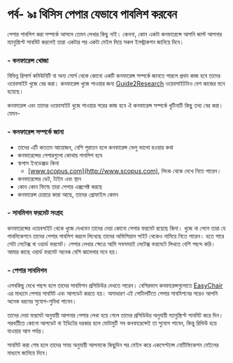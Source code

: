 # পর্ব- ৯ঃ থিসিস পেপার যেভাবে পাবলিশ করবেন

পেপার পাবলিশ করা সম্পর্কে আসলে তেমন লেখার কিছু নাই। কেননা, কোন একটা কনফারেন্সে ​আপনি জাস্ট আপনার ম্যানুস্ক্রিপ্ট সাবমিট করলেই তারা একটার পর একটা মেইল দিয়ে সকল ইনস্ট্রাকশন জানিয়ে দিবে। 

### - কনফারেন্স খোজা

বিভিন্ন রিসার্স কমিউনিটি বা অন্য সোর্স থেকে কোনো একটি কনফারেন্স সম্পর্কে জানতে পারলে প্রথম কাজ হবে তাদের ওয়েবসাইট খুজে বের করা। কনফারেন্স খুজে পাওয়ার জন্য [Guide2Research](http://www.guide2research.com/) ওয়েবসাইটটাও বেশ কাজের মনে হয়েছে। 

কনফারেন্স এবং তাদের ওয়েবসাইট খুজে পাওয়ার পরের কাজ হবে ঐ কনফারেন্স সম্পর্কে খুটিনাটি কিছু তথ্য বের করা। যেমন- 

### - কনফারেন্স সম্পর্কে জানা

* তাদের এটি কততম আয়োজন, বেশি পুরাতন হলে কনফারেন্স ভেলু ভালো হওয়ার কথা 
* কনফারেন্সের পেপারগুলো কোথায় পাবলিশ হবে
* স্কপাস ইনডেক্সড কিনা 
  * [www.scopus.com](http://www.scopus.com), লিংক থেকে দেখে নিতে পারেন।
* কনফারেন্সের ডেট, টাইম এবং স্থান
* কোন কোন ফিল্ডে তারা পেপার এক্সপেক্ট করছে
* কনফারেন্স চেয়ারে কারা আছে, তাদের প্রোফাইল কেমন

### - সাবমিশন ফরমেট সংগ্রহ

কনফারেন্সের ওয়েবসাইট থেকে খুজে দেখবেন তাদের দেয়া কোনো পেপার ফরমেট রয়েছে কিনা। খুজে না পেলে তারা যে পাবলিকেশনে তাদের পেপার পাবলিশ করলে লিখেছে তাদের অফিসিয়াল সাইট থেকেও নামিয়ে নিতে পারেন। হতে পারে সেটা লেটেক্স বা ওয়ার্ড ফরমেট। পেপার লেখার ক্ষেত্রে আমি সবসময়ই লেটেক্স ফরমেটে লিখতে বেশি পছন্দ করি। আমার কাছে ওয়ার্ড ফরমেট অনেক বেশি ঝামেলার মনে হয়। 

### - পেপার সাবমিশন

এসবকিছু দেখে পছন্দ হলে তাদের সাবমিশন প্রসিডিউর দেখতে পারেন। বেশিরভাগ কনফারেন্সগুলোতে [EasyChair](https://easychair.org/) এর মাধ্যমে পেপার সাবমিট এবং আপডেট করতে হয়। অসাধারণ এই পোর্টালটিতে পেপার সাবমিশনের পরেও আপনি অনেক ধরনের সুযোগ-সুবিধা পাবেন। 

তাদের দেয়া ফরমেট অনুযায়ী আপনার পেপার লেখা হয়ে গেলে তাদের প্রসিডিউর অনুযায়ী ম্যানুস্ক্রিপ্ট সাবমিট করে দিন। পরবর্তীতে কোনো আপডেট বা ইডিটের দরকার হলে মোটামুটি সব কনফারেন্সেই তা সুযোগ পাবেন, কিন্তু রিভিউ হয়ে যাওয়ার আগ পর্যন্ত।

সাবমিট করা শেষ হলে তাদের সময় অনুযায়ী আপনাকে কিছুদিন পর মেইল করে একসেপ্ট্যান্স নোটিফিকেশন মেইলের মাধ্যমে জানিয়ে দিবে।


